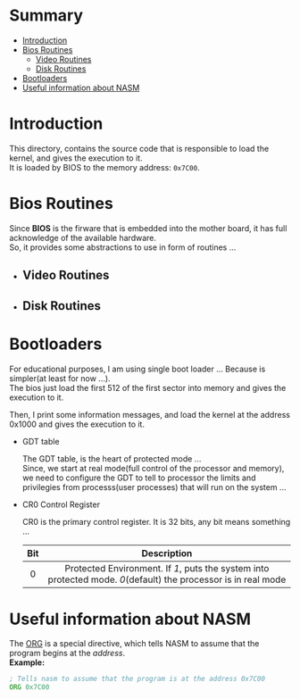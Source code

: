 # Summary

- [Introduction](#Introduction)
- [Bios Routines](#Bios-Routines)   
    + [Video Routines](#Video-Routines)    
    + [Disk Routines](#Disk-Routines)
- [Bootloaders](#Bootloaders)
- [Useful information about NASM](#Useful-information-about-NASM)

# Introduction

This directory, contains the source code that is responsible to load the kernel, and gives the execution to it.    
It is loaded by BIOS to the memory address: `0x7C00`.   

# Bios Routines

Since **BIOS** is the firware that is embedded into the mother board, it has full acknowledge of the available hardware.   
So, it provides some abstractions to use in form of routines ...   

- ## Video Routines

- ## Disk Routines

# Bootloaders

For educational purposes, I am using single boot loader ... Because is simpler(at least for now ...).   
The bios just load the first 512 of the first sector into memory and gives the execution to it.  

Then, I print some information messages, and load the kernel at the address 0x1000 and gives the execution to it.

- GDT table

    The GDT table, is the heart of protected mode ...   
    Since, we start at real mode(full control of the processor and memory), we need to configure the GDT to tell to processor the limits and privilegies from processs(user processes) that will run on the system ...

- CR0 Control Register

    CR0 is the primary control register. It is 32 bits, any bit means something ...
    
    | Bit | Description | 
    | :-: | :-: |
    | 0 | Protected Environment. If *1*, puts the system into protected mode. *0*(default) the processor is in real mode |

# Useful information about NASM 

The [ORG](https://www.nasm.us/doc/nasmdoc8.html#section-8.1.1) is a special directive, which tells NASM to assume that the program begins at the *address*.    
**Example:**    
```asm
; Tells nasm to assume that the program is at the address 0x7C00
ORG 0x7C00 
```